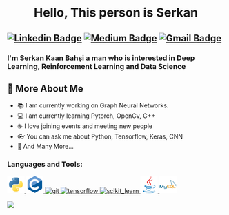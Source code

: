 <h1 align="center">Hello, This person is Serkan</h1>

[![Linkedin Badge](https://img.shields.io/badge/-serkankaanbahsi-blue?style=flat-square&logo=Linkedin&logoColor=white&link=https://www.linkedin.com/in/serkan-kaan-bahsi/)](https://www.linkedin.com/in/serkan-kaan-bahsi/) [![Medium Badge](https://img.shields.io/badge/-@srknbhs-03a57a?style=flat-square&labelColor=000000&logo=Medium&link=https://medium.com/@srknbhs/)](https://medium.com/@srknbhs/)
[![Gmail Badge](https://img.shields.io/badge/-serkankaanbahsi@gmail.com-c14438?style=flat-square&logo=Gmail&logoColor=white&link=mailto:serkankaanbahsi@gmail.com)](mailto:serkankaanbahsi@gmail.com)
---


### I'm Serkan Kaan Bahşi a man who is interested in Deep Learning, Reinforcement Learning and Data Science

## 🧐 More About Me

- 📚 I am currently working on Graph Neural Networks.
- 💻 I am currently learning Pytorch, OpenCv, C++
- ☕ I love joining events and meeting new people
- 👓 You can ask me about Python, Tensorflow, Keras, CNN
- 👺 And Many More...

<h3 align="left">Languages and Tools:</h3>
<p align="left"> <a href="https://www.python.org" target="_blank"> <img src="https://raw.githubusercontent.com/devicons/devicon/master/icons/python/python-original.svg" alt="python" width="40" height="40"/> </a> <a href="https://www.cprogramming.com/" target="_blank"> <img src="https://raw.githubusercontent.com/devicons/devicon/master/icons/c/c-original.svg" alt="c" width="40" height="40"/> </a> 
<a href="https://git-scm.com/" target="_blank"> <img src="https://www.vectorlogo.zone/logos/git-scm/git-scm-icon.svg" alt="git" width="40" height="40"/> </a> <a href="https://www.tensorflow.org" target="_blank"> <img src="https://www.vectorlogo.zone/logos/tensorflow/tensorflow-icon.svg" alt="tensorflow" width="40" height="40"/> </a> <a href="https://scikit-learn.org/" target="_blank"> <img src="https://upload.wikimedia.org/wikipedia/commons/0/05/Scikit_learn_logo_small.svg" alt="scikit_learn" width="40" height="40"/> </a> <a href="https://www.java.com" target="_blank"> <img src="https://raw.githubusercontent.com/devicons/devicon/master/icons/java/java-original.svg" alt="java" width="40" height="40"/> </a> <a href="https://www.mysql.com/" target="_blank"> <img src="https://raw.githubusercontent.com/devicons/devicon/master/icons/mysql/mysql-original-wordmark.svg" alt="mysql" width="40" height="40"/> </a> </p>

<a href="https://github.com/SerkanKaanBahsi/github-readme-stats">
  <img align="center" src="https://github-readme-stats.vercel.app/api?username=SerkanKaanBahsi&show_icons=true&theme=radical" />
</a>
